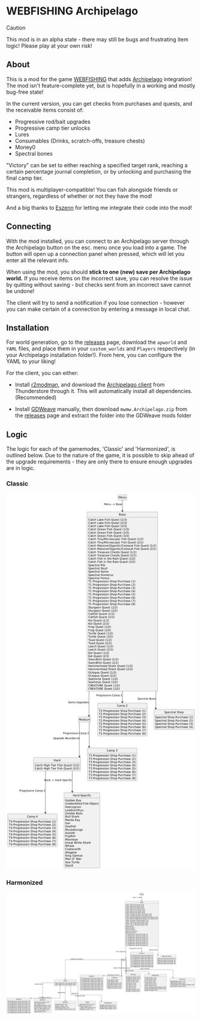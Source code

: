 # WEBFISHING Archipelago
> [!CAUTION]  
> This mod is in an alpha state - there may still be bugs and frustrating item logic! Please play at your own risk!
## About
This is a mod for the game [WEBFISHING](https://store.steampowered.com/app/3146520/WEBFISHING/) that adds [Archipelago](https://archipelago.gg/) integration! The mod isn't feature-complete yet, but is hopefully in a working and mostly bug-free state!

In the current version, you can get checks from purchases and quests, and the receivable items consist of:
- Progressive rod/bait upgrades
- Progressive camp tier unlocks
- Lures
- Consumables (Drinks, scratch-offs, treasure chests)
- Money0
- Spectral bones

"Victory" can be set to either reaching a specified target rank, reaching a certain percentage journal completion, or by unlocking and purchasing the final camp tier.

This mod is multiplayer-compatible! You can fish alongside friends or strangers, regardless of whether or not they have the mod!

And a big thanks to [Eszenn](https://github.com/Eszenn) for letting me integrate their code into the mod!

## Connecting
With the mod installed, you can connect to an Archipelago server through the Archipelago button on the esc. menu once you load into a game. The button will open up a connection panel when pressed, which will let you enter all the relevant info.

When using the mod, you should **stick to one (new) save per Archipelago world.** If you receive items on the incorrect save, you can resolve the issue by quitting without saving - but checks sent from an incorrect save cannot be undone!

The client will try to send a notification if you lose connection - however you can make certain of a connection by entering a message in local chat.

## Installation
For world generation, go to the [releases](https://github.com/mwoiii/webfishing-ap/releases) page, download the ```apworld``` and ```YAML``` files, and place them in your ```custom_worlds``` and ```Players``` respectively (in your Archipelago installation folder!). From here, you can configure the YAML to your liking!

For the client, you can either:
- Install [r2modman](https://thunderstore.io/package/ebkr/r2modman/), and download the [Archipelago client](https://thunderstore.io/c/webfishing/p/mwmw/Archipelago/) from Thunderstore through it. This will automatically install all dependencies. (Recommended)

- Install [GDWeave](https://github.com/NotNite/GDWeave) manually, then download ```mwmw.Archipelago.zip``` from the [releases](https://github.com/mwoiii/webfishing-ap/releases) page and extract the folder into the GDWeave mods folder

## Logic
The logic for each of the gamemodes, 'Classic' and 'Harmonized', is outlined below. Due to the nature of the game, it is possible to skip ahead of the upgrade requirements - they are only there to ensure enough upgrades are in logic.

### Classic
<img src="media/logic_classic.png" alt="Classic mode logic diagram" width="600">

### Harmonized
<img src="media/logic_harmonized.png" alt="Harmonized mode logic diagram" width="1100">
